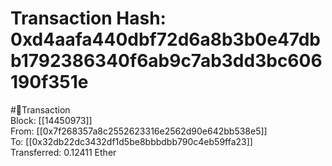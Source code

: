 
Transaction Hash: 0xd4aafa440dbf72d6a8b3b0e47dbb1792386340f6ab9c7ab3dd3bc606190f351e
====================================================================================
  
#💸Transaction  
Block: [[14450973]]  
From: [[0x7f268357a8c2552623316e2562d90e642bb538e5]]  
To: [[0x32db22dc3432df1d5be8bbbdbb790c4eb59ffa23]]  
Transferred: 0.12411 Ether